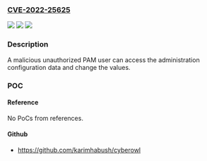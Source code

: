 ### [CVE-2022-25625](https://cve.mitre.org/cgi-bin/cvename.cgi?name=CVE-2022-25625)
![](https://img.shields.io/static/v1?label=Product&message=Symantec%20Privileged%20Access%20Management%20(PAM)&color=blue)
![](https://img.shields.io/static/v1?label=Version&message=n%2Fa&color=blue)
![](https://img.shields.io/static/v1?label=Vulnerability&message=Privilege%20escalation&color=brighgreen)

### Description

A malicious unauthorized PAM user can access the administration configuration data and change the values.

### POC

#### Reference
No PoCs from references.

#### Github
- https://github.com/karimhabush/cyberowl

